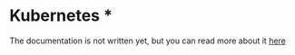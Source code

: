 # Kubernetes *

The documentation is not written yet, but you can read more about it [here](https://github.com/MAIF/otoroshi/tree/master/connectors/kubernetes)
